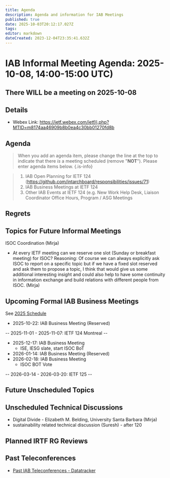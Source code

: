 ```yaml
---
title: Agenda
description: Agenda and information for IAB Meetings
published: true
date: 2025-10-03T20:12:17.027Z
tags: 
editor: markdown
dateCreated: 2023-12-04T23:35:41.632Z
---
```


# IAB Informal Meeting Agenda: 2025-10-08, 14:00-15:00 UTC)

## There WILL be a meeting on 2025-10-08

## Details

* Webex Link: https://ietf.webex.com/ietf/j.php?MTID=m8174aa46909b8b0ea4c30bb01270fd8b


## Agenda

> When you add an agenda item, please change the line at the top to indicate that there *is* a meeting scheduled (remove "**NOT**"). Please enter agenda items below.
{.is-info}

> 1. IAB Open Planning for IETF 124
  (https://github.com/intarchboard/responsibilities/issues/71)
> 2. IAB Business Meetings at IETF 124
> 3. Other IAB Events at IETF 124 (e.g. New Work Help Desk, Liaison Coordinator Office Hours, Program / ASG Meetings


## Regrets
 


## Topics for Future Informal Meetings

ISOC Coordination (Mirja)

- At every IETF meeting can we reserve one slot (Sunday or breakfast meeting) for ISOC? Reasoning: Of course we can always explicitly ask ISOC to report on a specific topic but if we have a fixed slot reserved and ask them to propose a topic, I think that would give us some additional interesting insight and could also help to have some continuity in information exchange and build relations with different people from ISOC. (Mirja)


## Upcoming Formal IAB Business Meetings

See [2025 Schedule](https://wiki.ietf.org/group/iab/2025_Schedule)

- 2025-10-22: IAB Business Meeting (Reserved)

-- 2025-11-01 - 2025-11-07: IETF 124 Montreal --

- 2025-12-17: IAB Business Meeting
    - ISE, IESG slate, start ISOC BoT
- 2026-01-14: IAB Business Meeting (Reserved)
- 2026-02-18: IAB Business Meeting 
    - ISOC BOT Vote
    
-- 2026-03-14 - 2026-03-20: IETF 125 --

## Future Unscheduled Topics 


## Unscheduled Technical Discussions

* Digital Divide - Elizabeth M. Belding, University Santa Barbara (Mirja)
* sustainability related technical discussion (Suresh) - after 120


## Planned IRTF RG Reviews 

## Past Teleconferences 

* [Past IAB Teleconferences - Datatracker](https://datatracker.ietf.org/group/iab/meetings/)


<!--
### Alternate Zoom info:

* [Zoom link](https://ietf.zoom.us/j/2649121587?pwd=dVJXTHRoQ2RqeE5tY2huWFFDdTFpdz09)
* Passcode: 1234
-->
